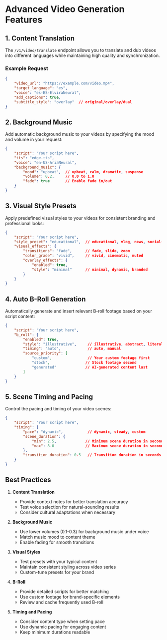 # Advanced Video Generation Features

## 1. Content Translation

The `/v1/video/translate` endpoint allows you to translate and dub videos into different languages while maintaining high quality and synchronization.

### Example Request
```json
{
    "video_url": "https://example.com/video.mp4",
    "target_language": "es",
    "voice": "es-ES-ElviraNeural",
    "add_captions": true,
    "subtitle_style": "overlay"  // original/overlay/dual
}
```

## 2. Background Music

Add automatic background music to your videos by specifying the mood and volume in your request:

```json
{
    "script": "Your script here",
    "tts": "edge-tts",
    "voice": "en-US-AriaNeural",
    "background_music": {
        "mood": "upbeat",  // upbeat, calm, dramatic, suspense
        "volume": 0.2,     // 0.0 to 1.0
        "fade": true       // Enable fade in/out
    }
}
```

## 3. Visual Style Presets

Apply predefined visual styles to your videos for consistent branding and professional looks:

```json
{
    "script": "Your script here",
    "style_preset": "educational",  // educational, vlog, news, social-story
    "visual_effects": {
        "transitions": "fade",      // fade, slide, zoom
        "color_grade": "vivid",     // vivid, cinematic, muted
        "overlay_effects": {
            "enabled": true,
            "style": "minimal"      // minimal, dynamic, branded
        }
    }
}
```

## 4. Auto B-Roll Generation

Automatically generate and insert relevant B-roll footage based on your script content:

```json
{
    "script": "Your script here",
    "b_roll": {
        "enabled": true,
        "style": "illustrative",     // illustrative, abstract, literal
        "timing": "auto",            // auto, manual
        "source_priority": [
            "custom",                // Your custom footage first
            "stock",                // Stock footage second
            "generated"             // AI-generated content last
        ]
    }
}
```

## 5. Scene Timing and Pacing

Control the pacing and timing of your video scenes:

```json
{
    "script": "Your script here",
    "timing": {
        "pace": "dynamic",           // dynamic, steady, custom
        "scene_duration": {
            "min": 2.5,             // Minimum scene duration in seconds
            "max": 8.0              // Maximum scene duration in seconds
        },
        "transition_duration": 0.5   // Transition duration in seconds
    }
}
```

## Best Practices

1. **Content Translation**
   - Provide context notes for better translation accuracy
   - Test voice selection for natural-sounding results
   - Consider cultural adaptations when necessary

2. **Background Music**
   - Use lower volumes (0.1-0.3) for background music under voice
   - Match music mood to content theme
   - Enable fading for smooth transitions

3. **Visual Styles**
   - Test presets with your typical content
   - Maintain consistent styling across video series
   - Custom-tune presets for your brand

4. **B-Roll**
   - Provide detailed scripts for better matching
   - Use custom footage for brand-specific elements
   - Review and cache frequently used B-roll

5. **Timing and Pacing**
   - Consider content type when setting pace
   - Use dynamic pacing for engaging content
   - Keep minimum durations readable
